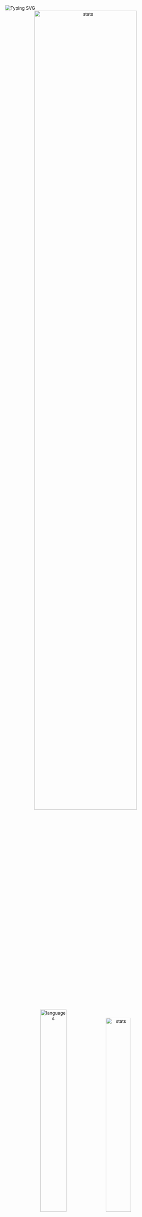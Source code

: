 <img src="https://readme-typing-svg.demolab.com?font=Fira+Code&size=50&duration=3000&color=9745F5&center=true&multiline=true&repeat=false&random=false&width=1000&height=150&lines=Hi!+I'm+Vanya;Python+Fullstack+Developer" alt="Typing SVG" />
<div align="center">
  <img src="http://github-readme-streak-stats.herokuapp.com?user=schr1k&theme=midnight-purple&hide_border=true&border_radius=0&date_format=j%20M%5B%20Y%5D&card_width=500&dates=9745F5&background=020202&border=9745F5&stroke=9745F5&ring=9745F5&fire=9745F5&currStreakNum=9745F5&sideNums=9745F5&currStreakLabel=9745F5&sideLabels=9745F5&excludeDaysLabel=9745F5" alt="stats" width=80%/>
</div>
<div align="center">
  <img src="https://github-readme-stats.vercel.app/api/top-langs/?username=schr1k&hide_border=true&bg_color=020202&text_color=9745F5&title_color=9745F5&layout=compact" alt="languages" width=40.25%>
  <img src="https://github-readme-stats.vercel.app/api?username=schr1k&show_icons=true&hide_border=true&bg_color=020202&text_color=9745F5&title_color=9745F5&icon_color=9745F5&hide_rank=true&hide=contribs,issues" alt="stats" width=39.4%/>
</div>
<div align="center">
  <h1>Skills:</h1>
  <img src="https://skillicons.dev/icons?i=py,postgres,html,css,js,ts,react,next,git,linux" alt="skills" width=80%>
</div>

---
<!--START_SECTION:waka-->
**🐱 My GitHub Data** 

> 📦 85.1 kB Used in GitHub's Storage 
 > 
> 🏆 798 Contributions in the Year 2023
 > 
> 💼 Opted to Hire
 > 
> 📜 9 Public Repositories 
 > 
> 🔑 15 Private Repositories 
 > 
📊 **This Week I Spent My Time On** 

```text
🕑︎ Time Zone: Europe/Moscow

💬 Programming Languages: 
Python                   9 hrs 20 mins       ██████████████░░░░░░░░░░░   56.16 % 
Markdown                 2 hrs 40 mins       ████░░░░░░░░░░░░░░░░░░░░░   16.07 % 
Other                    1 hr 12 mins        ██░░░░░░░░░░░░░░░░░░░░░░░   07.24 % 
HTML                     58 mins             █░░░░░░░░░░░░░░░░░░░░░░░░   05.86 % 
TypeScript               27 mins             █░░░░░░░░░░░░░░░░░░░░░░░░   02.77 % 

🔥 Editors: 
PyCharm                  10 hrs 16 mins      ███████████████░░░░░░░░░░   61.77 % 
Obsidian                 3 hrs 45 mins       ██████░░░░░░░░░░░░░░░░░░░   22.63 % 
WebStorm                 1 hr 28 mins        ██░░░░░░░░░░░░░░░░░░░░░░░   08.87 % 
Vim                      55 mins             █░░░░░░░░░░░░░░░░░░░░░░░░   05.60 % 
DataGrip                 11 mins             ░░░░░░░░░░░░░░░░░░░░░░░░░   01.14 % 

💻 Operating System: 
Windows                  15 hrs 42 mins      ████████████████████████░   94.40 % 
Linux                    55 mins             █░░░░░░░░░░░░░░░░░░░░░░░░   05.60 % 
```

**I Mostly Code in Python** 

```text
Python                   20 repos            █████████████████░░░░░░░░   68.97 % 
HTML                     3 repos             ███░░░░░░░░░░░░░░░░░░░░░░   10.34 % 
TypeScript               3 repos             ███░░░░░░░░░░░░░░░░░░░░░░   10.34 % 
JavaScript               2 repos             ██░░░░░░░░░░░░░░░░░░░░░░░   06.90 % 
Lasso                    1 repo              █░░░░░░░░░░░░░░░░░░░░░░░░   03.45 % 
```




 Last Updated on 26/11/2023 05:45:54 UTC
<!--END_SECTION:waka-->
